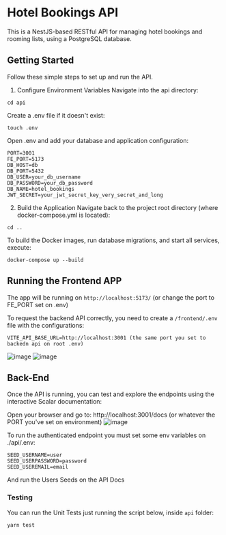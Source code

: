 # Hotel Bookings API

This is a NestJS-based RESTful API for managing hotel bookings and rooming lists, using a PostgreSQL database.

## Getting Started
Follow these simple steps to set up and run the API.

1. Configure Environment Variables
Navigate into the api directory:

```
cd api
```

Create a .env file if it doesn't exist:
```
touch .env
```

Open .env and add your database and application configuration:

```
PORT=3001
FE_PORT=5173
DB_HOST=db
DB_PORT=5432
DB_USER=your_db_username
DB_PASSWORD=your_db_password
DB_NAME=hotel_bookings
JWT_SECRET=your_jwt_secret_key_very_secret_and_long
```

2. Build the Application
Navigate back to the project root directory (where docker-compose.yml is located):

```
cd ..
```

To build the Docker images, run database migrations, and start all services, execute:
```
docker-compose up --build
```

## Running the Frontend APP

The app will be running on `http://localhost:5173/` (or change the port to FE_PORT set on .env)

To request the backend API correctly, you need to create a `/frontend/.env` file with the configurations:
```
VITE_API_BASE_URL=http://localhost:3001 (the same port you set to backedn api on root .env)
```
![image](https://github.com/user-attachments/assets/6efc7dd7-2940-4db6-844b-e7d5e7b827d9)
![image](https://github.com/user-attachments/assets/4d7a7fec-1d37-47a9-a443-ae6993575fd9)


## Back-End

Once the API is running, you can test and explore the endpoints using the interactive Scalar documentation:

Open your browser and go to: http://localhost:3001/docs (or whatever the PORT you've set on environment)
![image](https://github.com/user-attachments/assets/0bf5cce5-b2af-4f2e-a330-8e9ca9b12daf)

To run the authenticated endpoint you must set some env variables on ./api/.env:

```
SEED_USERNAME=user
SEED_USERPASSWORD=password
SEED_USEREMAIL=email
```

And run the Users Seeds on the API Docs

### Testing

You can run the Unit Tests just running the script below, inside `api` folder:
```
yarn test
```
